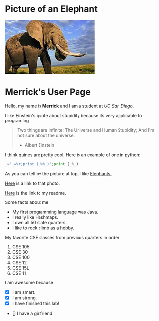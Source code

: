 # Picture of an Elephant
![Picture of an Elephant](elephant.jpg)

# Merrick's User Page
Hello, my name is **Merrick** and I am a student at *UC San Diego*.

I like Einstein's quote about stupidity because its very applicable to programing
> Two things are infinite:
> The Universe and Human Stupidity;
> And I'm not sure about the universe.
> - Albert Einstein

I think quines are pretty cool. 
Here is an example of one in python:
```python
_='_=%r;print (_%%_)';print (_%_)
```

As you can tell by the picture at top, I like [Elephants.](https://en.wikipedia.org/wiki/Elephant)

[Here](#picture-of-an-elephant) is a link to that photo.

[Here](/README.md) is the link to my readme.

Some facts about me
* My first programming language was Java.
* I really like Hashmaps.
* I own all 50 state quarters.
* I like to rock climb as a hobby.

My favorite CSE classes from previous quarters in order
1. CSE 105
2. CSE 30
3. CSE 100
3. CSE 12
4. CSE 15L
5. CSE 11

I am awesome because
- [x] I am smart.
- [x] I am strong.
- [x] I have finished this lab!
- [] I have a girlfriend.

